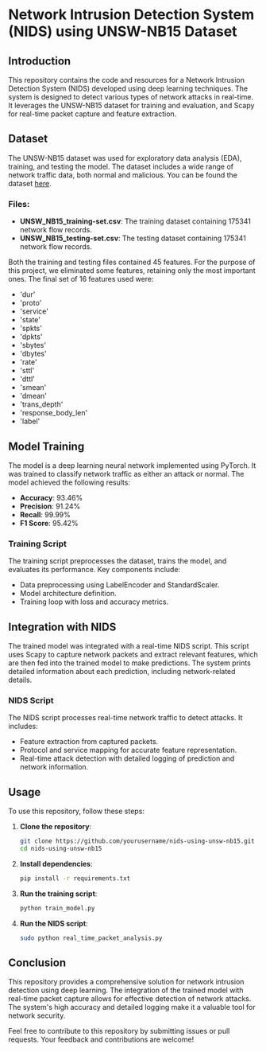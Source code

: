 # Network Intrusion Detection System (NIDS) using UNSW-NB15 Dataset

## Introduction

This repository contains the code and resources for a Network Intrusion Detection System (NIDS) developed using deep learning techniques. The system is designed to detect various types of network attacks in real-time. It leverages the UNSW-NB15 dataset for training and evaluation, and Scapy for real-time packet capture and feature extraction.

## Dataset

The UNSW-NB15 dataset was used for exploratory data analysis (EDA), training, and testing the model. The dataset includes a wide range of network traffic data, both normal and malicious. You can be found the  dataset [here](https://research.unsw.edu.au/projects/unsw-nb15-dataset).

### Files:
- **UNSW_NB15_training-set.csv**: The training dataset containing 175341 network flow records.
- **UNSW_NB15_testing-set.csv**: The testing dataset containing 175341 network flow records.

Both the training and testing files contained 45 features. For the purpose of this project, we eliminated some features, retaining only the most important ones. The final set of 16 features used were:

- 'dur'
- 'proto'
- 'service'
- 'state'
- 'spkts'
- 'dpkts'
- 'sbytes'
- 'dbytes'
- 'rate'
- 'sttl'
- 'dttl'
- 'smean'
- 'dmean'
- 'trans_depth'
- 'response_body_len'
- 'label'

## Model Training

The model is a deep learning neural network implemented using PyTorch. It was trained to classify network traffic as either an attack or normal. The model achieved the following results:

- **Accuracy**: 93.46%
- **Precision**: 91.24%
- **Recall**: 99.99%
- **F1 Score**: 95.42%

### Training Script

The training script preprocesses the dataset, trains the model, and evaluates its performance. Key components include:

- Data preprocessing using LabelEncoder and StandardScaler.
- Model architecture definition.
- Training loop with loss and accuracy metrics.

## Integration with NIDS

The trained model was integrated with a real-time NIDS script. This script uses Scapy to capture network packets and extract relevant features, which are then fed into the trained model to make predictions. The system prints detailed information about each prediction, including network-related details.

### NIDS Script

The NIDS script processes real-time network traffic to detect attacks. It includes:

- Feature extraction from captured packets.
- Protocol and service mapping for accurate feature representation.
- Real-time attack detection with detailed logging of prediction and network information.

## Usage

To use this repository, follow these steps:

1. **Clone the repository**:
    ```bash
    git clone https://github.com/yourusername/nids-using-unsw-nb15.git
    cd nids-using-unsw-nb15
    ```

2. **Install dependencies**:
    ```bash
    pip install -r requirements.txt
    ```

3. **Run the training script**:
    ```bash
    python train_model.py
    ```

4. **Run the NIDS script**:
    ```bash
    sudo python real_time_packet_analysis.py
    ```

## Conclusion

This repository provides a comprehensive solution for network intrusion detection using deep learning. The integration of the trained model with real-time packet capture allows for effective detection of network attacks. The system's high accuracy and detailed logging make it a valuable tool for network security.

Feel free to contribute to this repository by submitting issues or pull requests. Your feedback and contributions are welcome!
